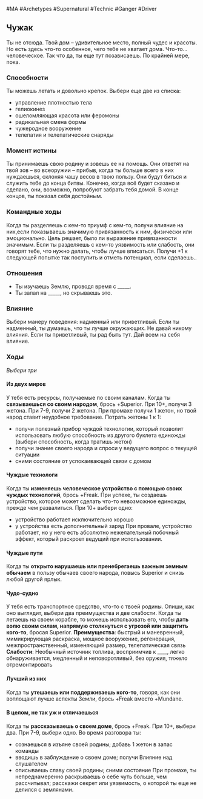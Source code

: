 #MA #Archetypes #Supernatural #Technic #Ganger #Driver 

## Чужак
Ты не отсюда. Твой дом – удивительное место, полный чудес и красоты. Но есть здесь что-то особенное, чего тебе не хватает дома. Что-то… человеческое. Так что да, ты еще тут позависаешь. По крайней мере, пока.
### Способности
Ты можешь летать и довольно крепок. Выбери еще две из списка:
- управление плотностью тела
- гелиокинез
- ошеломляющая красота или феромоны
- радикальная смена формы
- чужеродное вооружение
- телепатия и телепатические снаряды

### Момент истины
Ты принимаешь свою родину и зовешь ее на помощь. Они ответят на твой зов – во всеоружии – прибыв, когда ты больше всего в них нуждаешься, склоняя чашу весов в твою пользу. Они будут биться и служить тебе до конца битвы. Конечно, когда всё будет сказано и сделано, они, возможно, попробуют забрать тебя домой. В конце концов, ты показал себя достойным.

### Командные ходы
Когда ты разделяешь с кем-то триумф с кем-то, получи влияние на них,если показываешь значимую привязанность к ним, физически или эмоционально. Цель решает, было ли выражение привязанности значимым.
Если ты разделяешь с кем-то уязвимость или слабость, они говорят тебе, что нужно делать, чтобы лучше вписаться. Получи +1 к следующей попытке так поступить и отметь потенциал, если сделаешь..

### Отношения
- Ты изучаешь Землю, проводя время с \_\_\_\_\_.
- Ты запал на \_\_\_\_\_, но скрываешь это.

### Влияние
Выбери манеру поведения: надменный или приветливый.
Если ты надменный, ты думаешь, что ты лучше окружающих. Не давай никому влияния.
Если ты приветливый, ты рад быть тут. Дай всем на себя влияние.

### Ходы 
*Выбери три*
#### Из двух миров
У тебя есть ресурсы, получаемые по своим каналам. Когда ты **связываешься со своим народом**, брось +Superior. При 10+, получи 3 жетона. При 7-9, получи 2 жетона. При промахе получи 1 жетон, но твой народ ставит неудобное требование. Потрать жетоны 1 к 1:
- получи полезный прибор чуждой технологии, который позволит использовать любую способность из другого буклета единожды (выбери способность, когда тратишь жетон)
- получи знание своего народа и спроси у ведущего вопрос о текущей ситуации
- сними состояние от успокаивающей связи с домом

#### Чуждые технологи
Когда ты **изменяешь человеческое устройство с помощью своих чуждых технологий**, брось +Freak. При успехе, ты создаешь устройство, которое может сделать что-то невозможное единожды, прежде чем развалиться. При 10+ выбери одно:
- устройство работает исключительно хорошо
- у устройства есть дополнительный заряд
При провале, устройство работает, но у него есть абсолютно нежелательный побочный эффект, который раскроет ведущий при использовании.

#### Чуждые пути
Когда ты **открыто нарушаешь или пренебрегаешь важным земным обычаем** в пользу обычаев своего народа, повысь Superior и снизь любой другой ярлык. 

#### Чудо-судно
У тебя есть транспортное средство, что-то с твоей родины. Опиши, как оно выглядит, выбери два преимущества и две слабости. Когда ты летаешь на своем корабле, то можешь использовать его, чтобы **дать волю своим силам, напрямую столкнуться с угрозой или защитить кого-то**, бросая Superior. 
**Преимущества**: быстрый и маневренный, мимикрирующая раскраска, мощное вооружение, регенерация, межпространственный, изменяющий размер, телепатическая связь
**Слабости**: Необычный источник топлива, восприимчив к \_\_\_\_, легко обнаруживается, медленный и неповоротливый, без оружия, тяжело отремонтировать

#### Лучший из них
Когда ты **утешаешь или поддерживаешь кого-то**, говоря, как они воплощают лучше аспекты Земли, брось +Freak вместо +Mundane. 

#### В целом, не так уж и отличаешься
Когда ты **рассказываешь о своем доме**, брось +Freak. При 10+, выбери два. При 7-9, выбери одно. Во время разговора ты:
- сознаешься в изъяне своей родины; добавь 1 жетон в запас команды
- вводишь в заблуждение о своем доме; получи Влияние над слушателем
- описываешь славу своей родины; сними состояние
При промахе, ты непреднамеренно раскрываешь о себе чуть больше, чем рассчитывал; расскажи секрет или уязвимость, о которой ты еще не делился с землянами.
